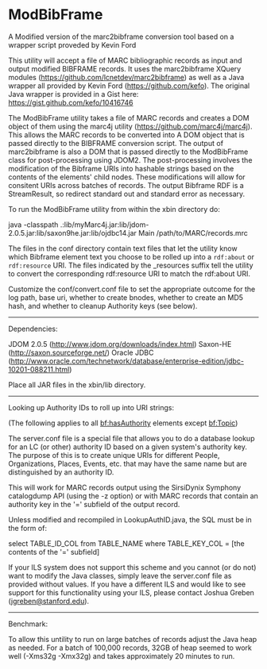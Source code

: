 ModBibFrame
===========

A Modified version of the marc2bibframe conversion tool based on a wrapper script proveded by Kevin Ford

This utility will accept a file of MARC bibliographic records as input and output modified BIBFRAME records. It uses the marc2bibframe XQuery modules (https://github.com/lcnetdev/marc2bibframe) as well as a Java wrapper all provided by Kevin Ford (https://github.com/kefo). The original Java wrapper is provided in a Gist here: https://gist.github.com/kefo/10416746

The ModBibFrame utility takes a file of MARC records and creates a DOM object of them using the marc4j utility (https://github.com/marc4j/marc4j). This allows the MARC records to be converted into A DOM object that is passed directly to the BIBFRAME conversion script. The output of marc2bibframe is also a DOM that is passed directly to the ModBibFrame class for post-processing using JDOM2. The post-processing involves the modification of the Bibframe URIs into hashable strings based on the contents of the elements' child nodes. These modifications will allow for consitent URIs across batches of records. The output Bibframe RDF is a StreamResult, so redirect standard out and standard error as necessary.

To run the ModBibFrame utility from within the xbin directory do:

java -classpath .:lib/myMarc4j.jar:lib/jdom-2.0.5.jar:lib/saxon9he.jar:lib/ojdbc14.jar Main /path/to/MARC/records.mrc

The files in the conf directory contain text files that let the utility know which Bibframe element text you choose to be rolled up into a `rdf:about` or `rdf:resource` URI. The files indicated by the _resources suffix tell the utility to convert the corresponding rdf:resource URI to match the rdf:about URI.

Customize the conf/convert.conf file to set the appropriate outcome for the log path, base uri, whether to create bnodes, whether to create an MD5 hash, and whether to cleanup Authority keys (see below).

-----

Dependencies:

JDOM 2.0.5 (http://www.jdom.org/downloads/index.html)
Saxon-HE (http://saxon.sourceforge.net/)
Oracle JDBC (http://www.oracle.com/technetwork/database/enterprise-edition/jdbc-10201-088211.html)

Place all JAR files in the xbin/lib directory.

-----

Looking up Authority IDs to roll up into URI strings:

(The following applies to all <bf:hasAuthority> elements except <bf:Topic>)

The server.conf file is a special file that allows you to do a database lookup for an LC (or other) authority ID based on a given system's authority key. The purpose of this is to create unique URIs for different People, Organizations, Places, Events, etc. that may have the same name but are distinguished by an authority ID.

This will work for MARC records output using the SirsiDynix Symphony catalogdump API (using the -z option) or with MARC records that contain an authority key in the '=' subfield of the output record.

Unless modified and recompiled in LookupAuthID.java, the SQL must be in the form of:

select TABLE_ID_COL from TABLE_NAME where TABLE_KEY_COL = [the contents of the '=' subfield]

If your ILS system does not support this scheme and you cannot (or do not) want to modify the Java classes, simply leave the server.conf file as provided without values. If you have a different ILS and would like to see support for this functionality using your ILS, please contact Joshua Greben (jgreben@stanford.edu).

-----

Benchmark:

To allow this untility to run on large batches of records adjust the Java heap as needed. For a batch of 100,000 records, 32GB of heap seemed to work well (-Xms32g -Xmx32g) and takes approximately 20 minutes to run.
